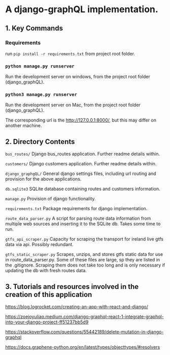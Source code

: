 # A django-graphQL implementation.

## 1. Key Commands
### Requirements
run `pip install -r requirements.txt` from project root folder.

### `python manage.py runserver` 
Run the development server on windows, from the project root folder (django_graphQL).

### `python3 manage.py runserver`
Run the development server on Mac, from the project root folder (django_graphQL).

The corresponding url is the http://127.0.0.1:8000/, but this may differ on another machine. 

## 2. Directory Contents
`bus_routes/`
Django bus_routes application. Further readme details within.

`customers/`
Django customers application. Further readme details within.

`django_graphgQL/`
General django settings files, including url routing and provision for the above applications.

`db.sqlite3`
SQLite database containing routes and customers information.

`manage.py`
Provision of django functionality.

`requirements.txt`
Package requirements for django implementation.

`route_data_parser.py`
A script for parsing route data information from multiple web sources and inserting it to 
the SQLite db. Takes some time to run.

`gtfs_api_scraper.py`
Capacity for scraping the transport for ireland live gtfs data via api. Possibly redundant.

`gtfs_static_scraper.py`
Scrapes, unzips, and stores gtfs static data for use in route_data_parser.py. Some of these files are
large, sp they are listed in the .gitignore. Scraping them does not take too long and is only
necessary if updating the db with fresh routes data.

  
## 3. Tutorials and resources involved in the creation of this application

https://blog.logrocket.com/creating-an-app-with-react-and-django/

https://zoejoyuliao.medium.com/django-graphql-react-1-integrate-graphql-into-your-django-project-ff51237bb5d9

https://stackoverflow.com/questions/55442189/delete-mutation-in-django-graphql

https://docs.graphene-python.org/en/latest/types/objecttypes/#resolvers